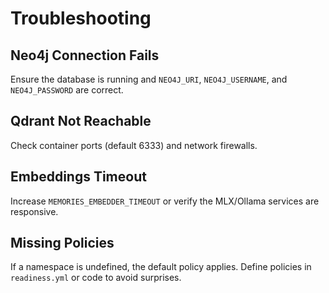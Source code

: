 # Troubleshooting

## Neo4j Connection Fails
Ensure the database is running and `NEO4J_URI`, `NEO4J_USERNAME`, and `NEO4J_PASSWORD` are correct.

## Qdrant Not Reachable
Check container ports (default 6333) and network firewalls.

## Embeddings Timeout
Increase `MEMORIES_EMBEDDER_TIMEOUT` or verify the MLX/Ollama services are responsive.

## Missing Policies
If a namespace is undefined, the default policy applies. Define policies in `readiness.yml` or code to avoid surprises.
